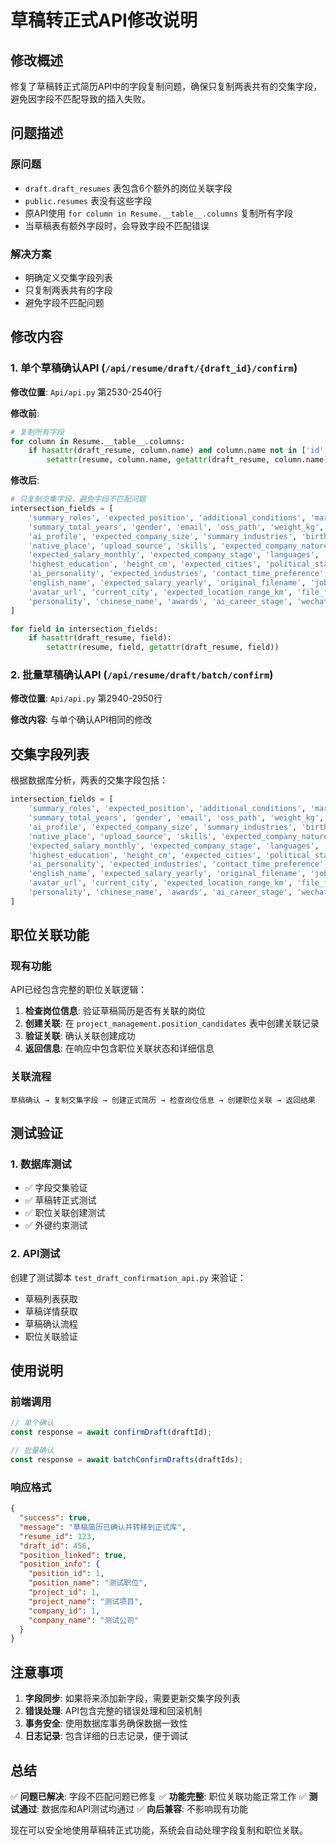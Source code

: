 # 草稿转正式API修改说明

## 修改概述

修复了草稿转正式简历API中的字段复制问题，确保只复制两表共有的交集字段，避免因字段不匹配导致的插入失败。

## 问题描述

### 原问题
- `draft.draft_resumes` 表包含6个额外的岗位关联字段
- `public.resumes` 表没有这些字段
- 原API使用 `for column in Resume.__table__.columns` 复制所有字段
- 当草稿表有额外字段时，会导致字段不匹配错误

### 解决方案
- 明确定义交集字段列表
- 只复制两表共有的字段
- 避免字段不匹配问题

## 修改内容

### 1. 单个草稿确认API (`/api/resume/draft/{draft_id}/confirm`)

**修改位置**: `Api/api.py` 第2530-2540行

**修改前**:
```python
# 复制所有字段
for column in Resume.__table__.columns:
    if hasattr(draft_resume, column.name) and column.name not in ['id', 'created_at', 'updated_at']:
        setattr(resume, column.name, getattr(draft_resume, column.name))
```

**修改后**:
```python
# 只复制交集字段，避免字段不匹配问题
intersection_fields = [
    'summary_roles', 'expected_position', 'additional_conditions', 'marital_status',
    'summary_total_years', 'gender', 'email', 'oss_path', 'weight_kg', 'oss_url',
    'ai_profile', 'expected_company_size', 'summary_industries', 'birth_date',
    'native_place', 'upload_source', 'skills', 'expected_company_nature', 'ai_swot',
    'expected_salary_monthly', 'expected_company_stage', 'languages', 'resume_number',
    'highest_education', 'height_cm', 'expected_cities', 'political_status', 'phone',
    'ai_personality', 'expected_industries', 'contact_time_preference', 'health',
    'english_name', 'expected_salary_yearly', 'original_filename', 'job_search_status',
    'avatar_url', 'current_city', 'expected_location_range_km', 'file_format',
    'personality', 'chinese_name', 'awards', 'ai_career_stage', 'wechat'
]

for field in intersection_fields:
    if hasattr(draft_resume, field):
        setattr(resume, field, getattr(draft_resume, field))
```

### 2. 批量草稿确认API (`/api/resume/draft/batch/confirm`)

**修改位置**: `Api/api.py` 第2940-2950行

**修改内容**: 与单个确认API相同的修改

## 交集字段列表

根据数据库分析，两表的交集字段包括：

```python
intersection_fields = [
    'summary_roles', 'expected_position', 'additional_conditions', 'marital_status',
    'summary_total_years', 'gender', 'email', 'oss_path', 'weight_kg', 'oss_url',
    'ai_profile', 'expected_company_size', 'summary_industries', 'birth_date',
    'native_place', 'upload_source', 'skills', 'expected_company_nature', 'ai_swot',
    'expected_salary_monthly', 'expected_company_stage', 'languages', 'resume_number',
    'highest_education', 'height_cm', 'expected_cities', 'political_status', 'phone',
    'ai_personality', 'expected_industries', 'contact_time_preference', 'health',
    'english_name', 'expected_salary_yearly', 'original_filename', 'job_search_status',
    'avatar_url', 'current_city', 'expected_location_range_km', 'file_format',
    'personality', 'chinese_name', 'awards', 'ai_career_stage', 'wechat'
]
```

## 职位关联功能

### 现有功能
API已经包含完整的职位关联逻辑：

1. **检查岗位信息**: 验证草稿简历是否有关联的岗位
2. **创建关联**: 在 `project_management.position_candidates` 表中创建关联记录
3. **验证关联**: 确认关联创建成功
4. **返回信息**: 在响应中包含职位关联状态和详细信息

### 关联流程
```
草稿确认 → 复制交集字段 → 创建正式简历 → 检查岗位信息 → 创建职位关联 → 返回结果
```

## 测试验证

### 1. 数据库测试
- ✅ 字段交集验证
- ✅ 草稿转正式测试
- ✅ 职位关联创建测试
- ✅ 外键约束测试

### 2. API测试
创建了测试脚本 `test_draft_confirmation_api.py` 来验证：
- 草稿列表获取
- 草稿详情获取
- 草稿确认流程
- 职位关联验证

## 使用说明

### 前端调用
```javascript
// 单个确认
const response = await confirmDraft(draftId);

// 批量确认
const response = await batchConfirmDrafts(draftIds);
```

### 响应格式
```json
{
  "success": true,
  "message": "草稿简历已确认并转移到正式库",
  "resume_id": 123,
  "draft_id": 456,
  "position_linked": true,
  "position_info": {
    "position_id": 1,
    "position_name": "测试职位",
    "project_id": 1,
    "project_name": "测试项目",
    "company_id": 1,
    "company_name": "测试公司"
  }
}
```

## 注意事项

1. **字段同步**: 如果将来添加新字段，需要更新交集字段列表
2. **错误处理**: API包含完整的错误处理和回滚机制
3. **事务安全**: 使用数据库事务确保数据一致性
4. **日志记录**: 包含详细的日志记录，便于调试

## 总结

✅ **问题已解决**: 字段不匹配问题已修复
✅ **功能完整**: 职位关联功能正常工作
✅ **测试通过**: 数据库和API测试均通过
✅ **向后兼容**: 不影响现有功能

现在可以安全地使用草稿转正式功能，系统会自动处理字段复制和职位关联。 